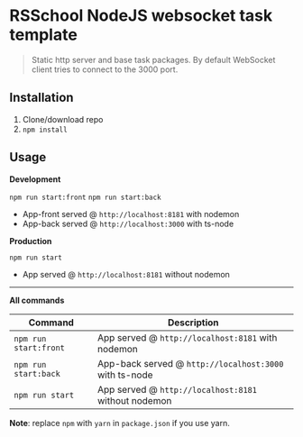 # RSSchool NodeJS websocket task template

> Static http server and base task packages.
> By default WebSocket client tries to connect to the 3000 port.

## Installation

1. Clone/download repo
2. `npm install`

## Usage

**Development**

`npm run start:front`
`npm run start:back`

- App-front served @ `http://localhost:8181` with nodemon
- App-back served @ `http://localhost:3000` with ts-node

**Production**

`npm run start`

- App served @ `http://localhost:8181` without nodemon

---

**All commands**

| Command               | Description                                            |
| --------------------- | ------------------------------------------------------ |
| `npm run start:front` | App served @ `http://localhost:8181` with nodemon      |
| `npm run start:back` | App-back served @ `http://localhost:3000` with ts-node |
| `npm run start`       | App served @ `http://localhost:8181` without nodemon   |

**Note**: replace `npm` with `yarn` in `package.json` if you use yarn.
